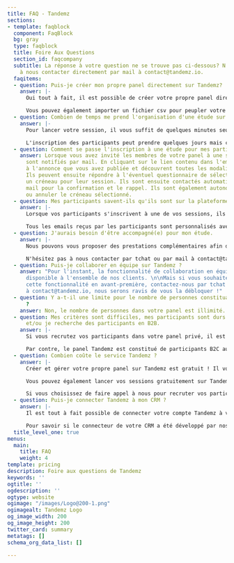 ```yaml
---
title: FAQ - Tandemz
sections:
- template: faqblock
  component: FaqBlock
  bg: gray
  type: faqblock
  title: Foire Aux Questions
  section_id: faqcompany
  subtitle: La réponse à votre question ne se trouve pas ci-dessous? N'hésitez pas
    à nous contacter directement par mail à contact@tandemz.io.
  faqitems:
  - question: Puis-je créer mon propre panel directement sur Tandemz?
    answer: |-
      Oui tout à fait, il est possible de créer votre propre panel directement sur la plateforme. Vous définissez les critères spécifiques pour votre panel et Tandemz génère un formulaire d'inscription. Vous pouvez alors partager ce formulaire à votre communauté, dans une Newsletter ou sur votre site par exemple. Dès qu'un participant s'inscrit, vous le verrez apparaître dans votre section "Mon panel".

      Vous pouvez également importer un fichier csv pour peupler votre panel ou bien ajouter manuellement les participants.
  - question: Combien de temps me prend l'organisation d'une étude sur Tandemz ?
    answer: |-
      Pour lancer votre session, il vous suffit de quelques minutes seulement, le temps d'indiquer toutes les modalités de votre session et de sélectionner vos critères de recrutement.

      L'inscription des participants peut prendre quelques jours mais comme vous n'avez plus à intervenir auprès d'eux individuellement et que vous êtes prévenus par mail dès qu'une inscription est réalisée, vous ne vous en rendrez même pas compte.
  - question: Comment se passe l'inscription à une étude pour mes participants ?
    answer: Lorsque vous avez invité les membres de votre panel à une session, ils
      sont notifiés par mail. En cliquant sur le lien contenu dans l'email, ils accèdent
      à l'annonce que vous avez publiée et découvrent toutes les modalités de l'étude.
      Ils peuvent ensuite répondre à l'éventuel questionnaire de sélection et choisir
      un créneau pour leur session. Ils sont ensuite contactés automatiquement par
      mail pour la confirmation et le rappel. Ils sont également autonomes pour décaler
      ou annuler le créneau sélectionné.
  - question: Mes participants savent-ils qu'ils sont sur la plateforme Tandemz ?
    answer: |-
      Lorsque vos participants s'inscrivent à une de vos sessions, ils se rendent sur une annonce sur la plateforme Tandemz (l'URL est donc bien localisée sur Tandemz).

      Tous les emails reçus par les participants sont personnalisés avec votre logo mais cependant envoyés à partir de l'adresse contact@tandemz.io.
  - question: J'aurais besoin d'être accompagné(e) pour mon étude.
    answer: |-
      Nous pouvons vous proposer des prestations complémentaires afin de vous accompagner et de vous former lors de votre étude, afin que vous soyez de plus en plus autonome pour vos prochaines sessions !

      N'hésitez pas à nous contacter par tchat ou par mail à contact@tandemz.io pour nous faire part de votre besoin.
  - question: Puis-je collaborer en équipe sur Tandemz ?
    answer: "Pour l'instant, la fonctionnalité de collaboration en équipe n'est pas
      disponible à l'ensemble de nos clients. \n\nMais si vous souhaitez utiliser
      cette fonctionnalité en avant-première, contactez-nous par tchat ou par mail
      à contact@tandemz.io, nous serons ravis de vous la débloquer !"
  - question: Y a-t-il une limite pour le nombre de personnes constituant mon panel
      ?
    answer: Non, le nombre de personnes dans votre panel est illimité.
  - question: Mes critères sont difficiles, mes participants sont durs à recruter
      et/ou je recherche des participants en B2B.
    answer: |-
      Si vous recrutez vos participants dans votre panel privé, il est tout à fait possible  d'utiliser la plateforme Tandemz.

      Par contre, le panel Tandemz est constitué de participants B2C aux critères relativement simples pour l'instant. Nous ne pouvons donc pas vous aider à recruter des professionnels. Mais n'hésitez pas à nous contacter afin d'échanger avec nous sur votre problématique.
  - question: Combien coûte le service Tandemz ?
    answer: |-
      Créer et gérer votre propre panel sur Tandemz est gratuit ! Il vous suffit de vous créer un compte et de commencer à constituer votre panel.

      Vous pouvez également lancer vos sessions gratuitement sur Tandemz, en recrutant vos participants dans vos utilisateurs ou votre communauté.

      Si vous choisissez de faire appel à nous pour recruter vos participants dans le panel Tandemz, le coût par participant est de 60€ HT par participant recruté, hors contrepartie.
  - question: Puis-je connecter Tandemz à mon CRM ?
    answer: |-
      Il est tout à fait possible de connecter votre compte Tandemz à votre CRM afin de visualiser directement dans Tandemz vos différents utilisateurs et les sélectionner lors d'une session.

      Pour savoir si le connecteur de votre CRM a été développé par nos équipes, contactez-nous par tchat ou bien par mail à contact@tandemz.io.
  title_level_one: true
menus:
  main:
    title: FAQ
    weight: 4
template: pricing
description: Foire aux questions de Tandemz
keywords: ''
ogtitle: ''
ogdescription: ''
ogtype: website
ogimage: "/images/Logo@200-1.png"
ogimagealt: Tandemz Logo
og_image_width: 200
og_image_height: 200
twitter_card: summary
metatags: []
schema_org_data_list: []

---
```

